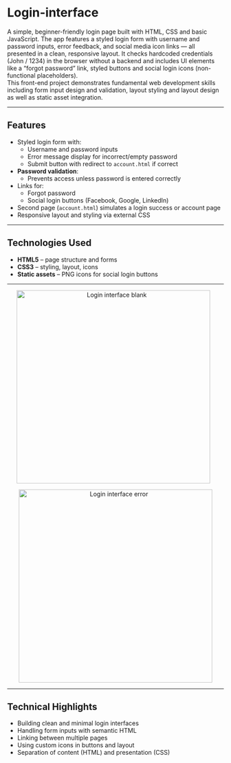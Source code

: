 # Login-interface

A simple, beginner-friendly login page built with HTML, CSS and basic JavaScript. The app features a styled login form with username and password inputs, error feedback, and social media icon links — all presented in a clean, responsive layout. It checks hardcoded credentials (John / 1234) in the browser without a backend and includes UI elements like a “forgot password” link, styled buttons and social login icons (non-functional placeholders).  
This front-end project demonstrates fundamental web development skills including form input design and validation, layout styling and layout design as well as static asset integration.

---

## Features

- Styled login form with:
  - Username and password inputs
  - Error message display for incorrect/empty password
  - Submit button with redirect to `account.html` if correct
- **Password validation**:
  - Prevents access unless password is entered correctly
- Links for:
  - Forgot password
  - Social login buttons (Facebook, Google, LinkedIn)
- Second page (`account.html`) simulates a login success or account page
- Responsive layout and styling via external CSS

---

## Technologies Used

- **HTML5** – page structure and forms
- **CSS3** – styling, layout, icons
- **Static assets** – PNG icons for social login buttons

---

<div align="center">
  <img src="https://github.com/user-attachments/assets/34944db9-9375-4896-b307-f28bb5c11732" 
       alt="Login interface blank" 
       style="width: 450px; height: 450px; display: inline-block; vertical-align: top; margin-right: 10px;" />

  <img src="https://github.com/user-attachments/assets/93b4050b-885d-421d-a077-f22543936acc" 
       alt="Login interface error" 
       style="width: 450px; height: 450px; display: inline-block; vertical-align: top;" />
</div>

---

## Technical Highlights

- Building clean and minimal login interfaces  
- Handling form inputs with semantic HTML  
- Linking between multiple pages  
- Using custom icons in buttons and layout  
- Separation of content (HTML) and presentation (CSS)  

